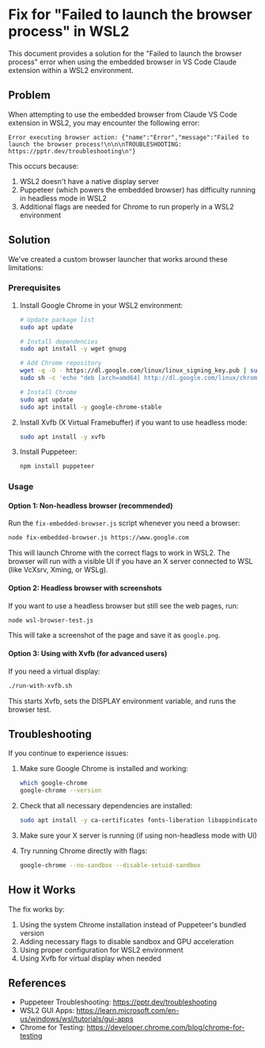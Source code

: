 # Fix for "Failed to launch the browser process" in WSL2

This document provides a solution for the "Failed to launch the browser process" error when using the embedded browser in VS Code Claude extension within a WSL2 environment.

## Problem

When attempting to use the embedded browser from Claude VS Code extension in WSL2, you may encounter the following error:

```
Error executing browser action: {"name":"Error","message":"Failed to launch the browser process!\n\n\nTROUBLESHOOTING: https://pptr.dev/troubleshooting\n"}
```

This occurs because:
1. WSL2 doesn't have a native display server
2. Puppeteer (which powers the embedded browser) has difficulty running in headless mode in WSL2
3. Additional flags are needed for Chrome to run properly in a WSL2 environment

## Solution

We've created a custom browser launcher that works around these limitations:

### Prerequisites

1. Install Google Chrome in your WSL2 environment:
   ```bash
   # Update package list
   sudo apt update
   
   # Install dependencies
   sudo apt install -y wget gnupg
   
   # Add Chrome repository
   wget -q -O - https://dl.google.com/linux/linux_signing_key.pub | sudo apt-key add -
   sudo sh -c 'echo "deb [arch=amd64] http://dl.google.com/linux/chrome/deb/ stable main" >> /etc/apt/sources.list.d/google-chrome.list'
   
   # Install Chrome
   sudo apt update
   sudo apt install -y google-chrome-stable
   ```

2. Install Xvfb (X Virtual Framebuffer) if you want to use headless mode:
   ```bash
   sudo apt install -y xvfb
   ```

3. Install Puppeteer:
   ```bash
   npm install puppeteer
   ```

### Usage

#### Option 1: Non-headless browser (recommended)

Run the `fix-embedded-browser.js` script whenever you need a browser:

```bash
node fix-embedded-browser.js https://www.google.com
```

This will launch Chrome with the correct flags to work in WSL2. The browser will run with a visible UI if you have an X server connected to WSL (like VcXsrv, Xming, or WSLg).

#### Option 2: Headless browser with screenshots

If you want to use a headless browser but still see the web pages, run:

```bash
node wsl-browser-test.js
```

This will take a screenshot of the page and save it as `google.png`.

#### Option 3: Using with Xvfb (for advanced users)

If you need a virtual display:

```bash
./run-with-xvfb.sh
```

This starts Xvfb, sets the DISPLAY environment variable, and runs the browser test.

## Troubleshooting

If you continue to experience issues:

1. Make sure Google Chrome is installed and working:
   ```bash
   which google-chrome
   google-chrome --version
   ```

2. Check that all necessary dependencies are installed:
   ```bash
   sudo apt install -y ca-certificates fonts-liberation libappindicator3-1 libasound2 libatk-bridge2.0-0 libatk1.0-0 libc6 libcairo2 libcups2 libdbus-1-3 libexpat1 libfontconfig1 libgbm1 libgcc1 libglib2.0-0 libgtk-3-0 libnspr4 libnss3 libpango-1.0-0 libpangocairo-1.0-0 libstdc++6 libx11-6 libx11-xcb1 libxcb1 libxcomposite1 libxcursor1 libxdamage1 libxext6 libxfixes3 libxi6 libxrandr2 libxrender1 libxss1 libxtst6 lsb-release xdg-utils wget
   ```

3. Make sure your X server is running (if using non-headless mode with UI)

4. Try running Chrome directly with flags:
   ```bash
   google-chrome --no-sandbox --disable-setuid-sandbox
   ```

## How it Works

The fix works by:

1. Using the system Chrome installation instead of Puppeteer's bundled version
2. Adding necessary flags to disable sandbox and GPU acceleration
3. Using proper configuration for WSL2 environment
4. Using Xvfb for virtual display when needed

## References

- Puppeteer Troubleshooting: https://pptr.dev/troubleshooting
- WSL2 GUI Apps: https://learn.microsoft.com/en-us/windows/wsl/tutorials/gui-apps
- Chrome for Testing: https://developer.chrome.com/blog/chrome-for-testing
